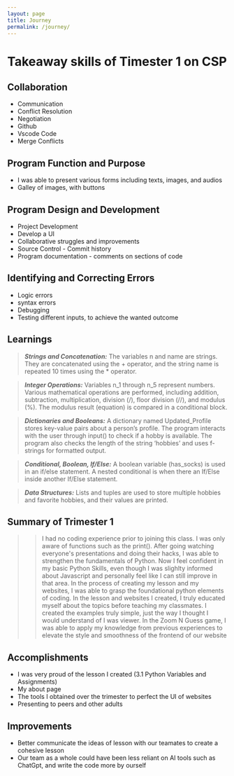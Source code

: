 ```yaml
---
layout: page 
title: Journey
permalink: /journey/
---
```

# Takeaway skills of Timester 1 on CSP

## Collaboration
- Communication
- Conflict Resolution
- Negotiation
- Github
- Vscode Code
- Merge Conflicts

## Program Function and Purpose
- I was able to present various forms including texts, images, and audios
- Galley of images, with buttons

## Program Design and Development
- Project Development
- Develop a UI
- Collaborative struggles and improvements
- Source Control - Commit history
- Program documentation - comments on sections of code

## Identifying and Correcting Errors
- Logic errors
- syntax errors
- Debugging 
- Testing different inputs, to achieve the wanted outcome

## Learnings

 > ***Strings and Concatenation:*** The variables n and name are strings. They are concatenated using the + operator, and the string name is repeated 10 times using the * operator.

 > ***Integer Operations:*** Variables n_1 through n_5 represent numbers. Various mathematical operations are performed, including addition, subtraction, multiplication, division (/), floor division (//), and modulus (%). The modulus result (equation) is compared in a conditional block.

 > ***Dictionaries and Booleans:*** A dictionary named Updated_Profile stores key-value pairs about a person’s profile. The program interacts with the user through input() to check if a hobby is available. The program also checks the length of the string ‘hobbies’ and uses f-strings for formatted output.

 > ***Conditional, Boolean, If/Else:*** A boolean variable (has_socks) is used in an if/else statement. A nested conditional is when there an If/Else inside another If/Else statement.

 > ***Data Structures:*** Lists and tuples are used to store multiple hobbies and favorite hobbies, and their values are printed.

## Summary of Trimester 1

>> I had no coding experience prior to joining this class. I was only aware of functions such as the print(). After going watching everyone's presentations and doing their hacks, I was able to strengthen the fundamentals of Python. Now I feel confident in my basic Python Skills, even though I was slighlty informed about Javascript and personally feel like I can still improve in that area. In the process of creating my lesson and my websites, I was able to grasp the foundational python elements of coding. In the lesson and websites I created, I truly educated myself about the topics before teaching my classmates. I created the examples truly simple, just the way I thought I would understand of I was viewer. In the Zoom N Guess game, I was able to apply my knowledge from previous experiences to elevate the style and smoothness of the frontend of our website

## Accomplishments
- I was very proud of the lesson I created (3.1 Python Variables and Assignments)
- My about page
- The tools I obtained over the trimester to perfect the UI of websites
- Presenting to peers and other adults

## Improvements
- Better communicate the ideas of lesson with our teamates to create a cohesive lesson
- Our team as a whole could have been less reliant on AI tools such as ChatGpt, and write the code more by ourself